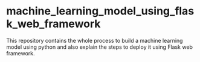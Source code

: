 # machine_learning_model_using_flask_web_framework
This repository contains the whole process to build a machine learning model using python and also explain the steps to deploy it using Flask web framework.
